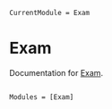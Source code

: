 ```@meta
CurrentModule = Exam
```

# Exam

Documentation for [Exam](https://github.com/mathutopia/Exam.jl).

```@index
```

```@autodocs
Modules = [Exam]
```
